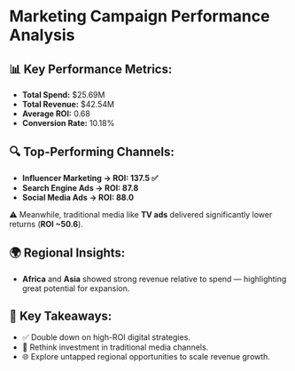 # Marketing Campaign Performance Analysis

## 📊 Key Performance Metrics:
- **Total Spend:** $25.69M  
- **Total Revenue:** $42.54M  
- **Average ROI:** 0.68  
- **Conversion Rate:** 10.18%  

## 🔍 Top-Performing Channels:
- **Influencer Marketing → ROI: 137.5 ✅**  
- **Search Engine Ads → ROI: 87.8**  
- **Social Media Ads → ROI: 88.0**  

⚠️ Meanwhile, traditional media like **TV ads** delivered significantly lower returns (**ROI ~50.6**).

## 🌍 Regional Insights:
- **Africa** and **Asia** showed strong revenue relative to spend — highlighting great potential for expansion.

## 🔧 Key Takeaways:
- ✅ Double down on high-ROI digital strategies.  
- 🔄 Rethink investment in traditional media channels.  
- 🌐 Explore untapped regional opportunities to scale revenue growth.
